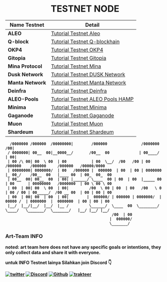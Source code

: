 

<h1 align="center"><strong>TESTNET NODE<strong></h1>

| Name Testnet             | Detail                                                                               | 
| ----------------- | --------------------------------------------------------------------------------------------|
|**ALEO**           |[Tutorial Testnet Aleo](https://github.com/Art-Sy5team/Aleo/blob/main/README.md)                       |  
|**Q-block**        |[Tutorial Testnet Q-blockhain](https://github.com/Art-Sy5team/Q-Blockchain-Tesnet/blob/main/README.md) |
|**OKP4**           |[Tutorial Testnet OKP4](https://github.com/Art-Sy5team/OKP4/blob/main/README.md)                   |
|**Gitopia**        |[Tutorial Testnet Gitopia](https://github.com/Art-Sy5team/Gitopia/blob/main/README.md)             |
|**Mina Protocol**  |[Tutorial Testnet Mina ](https://github.com/Art-Sy5team/Mina-Protocol/blob/main/README.md)         |
|**Dusk Network**   |[Tutorial Testnet DUSK Network](https://github.com/Art-Sy5team/DUSK/blob/main/README.md)           |
|**Manta Network**  |[Tutorial Testnet Manta Network](https://github.com/Art-Sy5team/Manta-Network/blob/main/README.md) |
|**Deinfra**        |[Tutorial Testnet Deinfra](https://github.com/Art-Sy5team/Deinfra/blob/main/README.md)             |
|**ALEO-Pools**     |[Tutorial Testnet ALEO Pools HAMP](https://github.com/Art-Sy5team/Aleo-Pools/blob/main/README.md)  |
|**Minima**         |[Tutorial Testnet Minima](https://github.com/Art-Sy5team/Minima/blob/main/README.md)               |
|**Gaganode**       |[Tutorial Testnet Gaganode](https://github.com/Art-Sy5team/gaganode/blob/main/README.md)           |
|**Muon**           |[Tutorial Testnet Muon](https://github.com/Art-Sy5team/muon/blob/main/README.md)                   |
|**Shardeum**       |[Tutorial Testnet Shardeum](https://github.com/Art-Sy5team/Shardeum/blob/master/README.md)         |


      /0000000 /000000  /00000000|        /000000               /0000000   /00|                                                 
     / 0000000| 00__  00|__0000__/       /00__  00             | 00____/  | 00|                                                
     | 00 /\ 00| 00  \ 00  | 00           | 00  \__/  /00   /00 | 00       /000000    /000000     /000000   /00000/0000    
     | 00000000| 0000000/  | 00   /000000 |  000000  | 00  | 00 | 0000000 |_ 00_/    /00__  00   |____ 00  | 00_  00_  00  
     | 00__  00| 00__  00  | 00| |______/ \____  00 | 00  | 00  |_____ 00 | 00      | 00000000   /0000000  | 00 \ 00 \ 00  
     | 00  | 00| 00  \ 00  | 00|         /00  \ 00 | 00  | 00   /00   \ 0 | 00 / 00 | 00_____/  /00 __ 00  | 00 | 00 | 00  
     | 00  | 00| 00  | 00  | 00|        |  000000/ | 000000 | 0000000/  |  00000 /  | 0000000  |  0000000  | 00 | 00 | 00  
     |__/  |__/|__/  |__/  |__ /         \______/  \____  00  \________/   \____/   \_______/  \_______/   |__/ |__/ |__/   
                                                   /00  | 00                                                                    
                                                  |  000000/                                                                    
                                                  \_______/   

### Art-Team INFO
noted: **art team** here does not have any specific goals or intentions, they only collect data and share it with everyone.

untuk INFO Testnet lainya Silahkan join Discord 👇

[![twitter](https://img.shields.io/badge/twitter-1DA1F2?style=for-the-badge&logo=twitter&logoColor=white)](https://twitter.com/ArtSy5team)
[![Discord](https://img.shields.io/badge/discord-7289d9?style=for-the-badge&logo=discord&logoColor=white)](https://discord.gg/hFmA9gt6cj)
[![Github](https://img.shields.io/badge/GitHub-171515?style=for-the-badge&logo=GitHub&logoColor=white)](https://github.com/Art-Sy5team)
[![trakteer](https://img.shields.io/badge/trakteer.id-e31e1e?style=for-the-badge&logo=ko-fi&logoColor=white)](https://trakteer.id/Art-Sy5team/tip)
